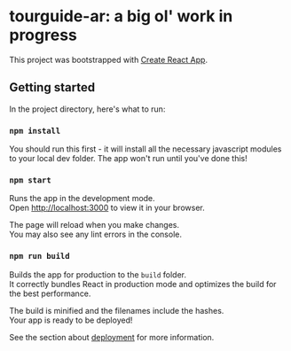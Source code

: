 # tourguide-ar: a big ol' work in progress

This project was bootstrapped with [Create React App](https://github.com/facebook/create-react-app).

## Getting started

In the project directory, here's what to run:

### `npm install`

You should run this first - it will install all the necessary javascript modules to your local dev folder.
The app won't run until you've done this!

### `npm start`

Runs the app in the development mode.\
Open [http://localhost:3000](http://localhost:3000) to view it in your browser.

The page will reload when you make changes.\
You may also see any lint errors in the console.

### `npm run build`

Builds the app for production to the `build` folder.\
It correctly bundles React in production mode and optimizes the build for the best performance.

The build is minified and the filenames include the hashes.\
Your app is ready to be deployed!

See the section about [deployment](https://facebook.github.io/create-react-app/docs/deployment) for more information.
